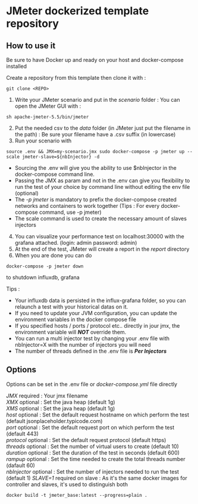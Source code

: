 # JMeter dockerized template repository

## How to use it

Be sure to have Docker up and ready on your host and docker-compose installed

Create a repository from this template
then clone it with :

```shell
git clone <REPO> 
```

1. Write your JMeter scenario and put in the *scenario* folder : You can open the JMeter GUI with :
```shell
sh apache-jmeter-5.5/bin/jmeter
```


2. Put the needed csv to the *data* folder (in JMeter just put the filename in the path) : Be sure your filename have a .csv suffix (in lowercase)
3. Run your scenario with

```shell
source .env && JMX=my-scenario.jmx sudo docker-compose -p jmeter up --scale jmeter-slave=${nbInjector} -d
```

- Sourcing the .env will give you the ability to use $nbInjector in the docker-compose command line.  
- Passing the JMX as param and not in the .env can give you flexibility to run the test of your choice by command line without editing the env file (optional) 
- The *-p jmeter* is mandatory to prefix the docker-compose created networks and containers to work together (Tips : For every docker-compose command, use -p jmeter)
- The scale command is used to create the necessary amount of slaves injectors


4. You can visualize your performance test on localhost:30000 with the grafana attached. (login: admin password: admin)
6. At the end of the test, JMeter will create a report in the *report* directory
5. When you are done you can do 
```shell
docker-compose -p jmeter down
``` 
to shutdown influxdb, grafana

Tips : 
- Your influxdb data is persisted in the influx-grafana folder, so you can relaunch a test with your historical datas on it.  
- If you need to update your JVM configuration, you can update the environment variables in the docker compose file
- If you specified hosts / ports / protocol etc.. directly in jour jmx, the environment variable will ***NOT*** override them.
- You can run a multi injector test by changing your .env file with nbInjector=X with the number of injectors you will need  
- The number of threads defined in the .env file is ***Per Injectors***



## Options

Options can be set in the .env file or *docker-compose.yml* file directly

*JMX* required : Your jmx filename  
*XMX* optional : Set the java heap (default 1g)  
*XMS* optional : Set the java heap (default 1g)  
*host* optional : Set the default request hostname on which perform the test (default jsonplaceholder.typicode.com)  
*port* optional : Set the default request port on which perform the test (default 443)  
*protocol* optional : Set the default request protocol (default https)  
*threads* optional : Set the number of virtual users to create (default 10)  
*duration* optional : Set the duration of the test in seconds (default 600)  
*rampup* optional : Set the time needed to create the total threads number (dafault 60)  
*nbInjector* optional : Set the number of injectors needed to run the test (default 1)
*SLAVE=1* required on slave : As it's the same docker images for controller and slaves, it's used to distinguish both

```shell
docker build -t jmeter_base:latest --progress=plain .
```